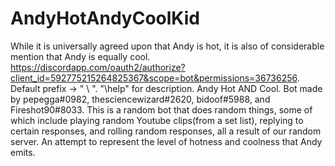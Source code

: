 # AndyHotAndyCoolKid
While it is universally agreed upon that Andy is hot, it is also of considerable mention that Andy is equally cool.
https://discordapp.com/oauth2/authorize?client_id=592775215264825367&scope=bot&permissions=36736256.
Default prefix -> " \ ".
"\help" for description.
Andy Hot AND Cool.
Bot made by pepegga#0982, thesciencewizard#2620, bidoof#5988, and Fireshot90#8033.
This is a random bot that does random things, some of which include playing random Youtube clips(from a set list), replying to certain responses, and rolling random responses, all a result of our random server.
An attempt to represent the level of hotness and coolness that Andy emits.
